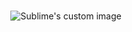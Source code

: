 ###
<p align="center">
  <img src="https://github.com/Joal1291/Joal1291/blob/main/3.gif" alt="Sublime's custom image" >
</p>
<!-- <p style="color:white">Yes I really love matrix that's one of my fav triolgy of all time</p> -->

  
<!--
**Joal1291/Joal1291** is a ✨ _special_ ✨ repository because its `README.md` (this file) appears on your GitHub profile.

Here are some ideas to get you started:

- 🔭 I’m currently working on ...
- 🌱 I’m currently learning ...
- 👯 I’m looking to collaborate on ...
- 🤔 I’m looking for help with ...
- 💬 Ask me about ...
- 📫 How to reach me: ...
- 😄 Pronouns: ...
- ⚡ Fun fact: ...
-->
